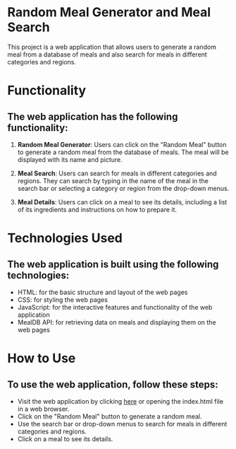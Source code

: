# Random Meal Generator and Meal Search
This project is a web application that allows users to generate a random meal from a database of meals and also search for meals in different categories and regions.

# Functionality
## The web application has the following functionality:

1. **Random Meal Generator**: Users can click on the "Random Meal" button to generate a random meal from the database of meals. The meal will be displayed with its name and picture.

2. **Meal Search**: Users can search for meals in different categories and regions. They can search by typing in the name of the meal in the search bar or selecting a category or region from the drop-down menus.

3. **Meal Details**: Users can click on a meal to see its details, including a list of its ingredients and instructions on how to prepare it.

# Technologies Used
## The web application is built using the following technologies:

- HTML: for the basic structure and layout of the web pages
- CSS: for styling the web pages
- JavaScript: for the interactive features and functionality of the web application
- MealDB API: for retrieving data on meals and displaying them on the web pages

# How to Use
## To use the web application, follow these steps:

- Visit the web application by clicking [here](https://jeeva1429.github.io/random-meal-loader/ca_3_fewd/) or opening the index.html file in a web browser.
- Click on the "Random Meal" button to generate a random meal.
- Use the search bar or drop-down menus to search for meals in different categories and regions.
- Click on a meal to see its details.
